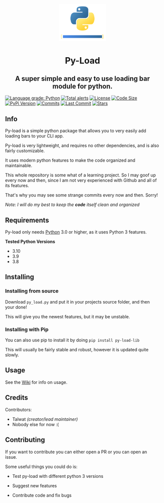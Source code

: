 <h1 align="center">
    <img src="https://raw.githubusercontent.com/talwat/py-load/main/svgs/py-load-logo.svg" width="30%">
</h1>
<h1 align="center">
    Py-Load
</h1>
<h2 align="center">
    A super simple and easy to use loading bar module for python.
</h2>

[![Language grade: Python](https://img.shields.io/lgtm/grade/python/g/talwat/py-load.svg?logo=lgtm&logoWidth=18)](https://lgtm.com/projects/g/talwat/py-load/context:python)
[![Total alerts](https://img.shields.io/lgtm/alerts/g/talwat/py-load.svg?logo=lgtm&logoWidth=18)](https://lgtm.com/projects/g/talwat/py-load/alerts/)
[![License](https://img.shields.io/github/license/talwat/py-load)](https://img.shields.io/github/license/talwat/py-load)
[![Code Size](https://img.shields.io/github/languages/code-size/talwat/py-load)](https://img.shields.io/github/languages/code-size/talwat/py-load)
[![PyPi Version](https://img.shields.io/pypi/v/py-load-lib)](https://img.shields.io/pypi/v/py-load-lib)
[![Commits](https://img.shields.io/github/commit-activity/m/talwat/py-load)](https://img.shields.io/github/commit-activity/m/talwat/py-load)
[![Last Commit](https://img.shields.io/github/last-commit/talwat/py-load)](https://img.shields.io/github/last-commit/talwat/py-load)
[![Stars](https://img.shields.io/github/stars/talwat/py-load)](https://img.shields.io/github/stars/talwat/py-load)

## Info

Py-load is a simple python package that allows you to very easily add loading bars to your CLI app.

Py-load is very lightweight, and requires no other dependencies, and is also fairly customizable.

It uses modern python features to make the code organized and maintainable.

This whole repository is some what of a learning project. So I may goof up every now and then, since I am not very experienced with Github and all of its features.

That's why you may see some strange commits every now and then. Sorry!

*Note: I will do my best to keep the **code** itself clean and organized*

## Requirements

Py-load only needs [Python](https://python.org) 3.0 or higher, as it uses Python 3 features.

**Tested Python Versions**
* 3.10
* 3.9
* 3.8

## Installing

### Installing from source

Download `py_load.py` and put it in your projects source folder, and then your done!

This will give you the newest features, but it may be unstable.

### Installing with Pip

You can also use pip to install it by doing `pip install py-load-lib`

This will usually be fairly stable and robust, however it is updated quite slowly.

## Usage

See the [Wiki](https://github.com/talwat/py-load/wiki) for info on usage.

## Credits

Contributors:

* Talwat *(creator/lead maintainer)*
* Nobody else for now :(

## Contributing

If you want to contribute you can either open a PR or you can open an issue.

Some useful things you could do is:

* Test py-load with different python 3 versions

* Suggest new features

* Contribute code and fix bugs
